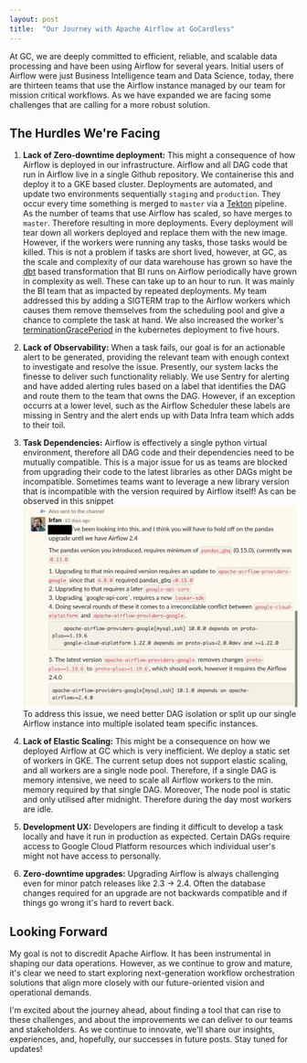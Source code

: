 ```yaml
---
layout: post
title:  "Our Journey with Apache Airflow at GoCardless"
---
```


At GC, we are deeply committed to efficient, reliable, and scalable data processing and have been using Airflow for several years. Initial users of Airflow were just Business Intelligence team and Data Science, today, there are thirteen teams that use the Airflow instance managed by our team for mission critical workflows. As we have expanded we are facing some challenges that are calling for a more robust solution.

## The Hurdles We're Facing

1. **Lack of Zero-downtime deployment:** This might a consequence of how Airflow is deployed in our infrastructure. Airflow and all DAG code that run in Airflow live in a single Github repository. We containerise this and deploy it to a GKE based cluster. Deployments are automated, and update two environments sequentially `staging` and `production`. They occur every time something is merged to `master` via a [Tekton](https://tekton.dev/) pipeline. As the number of teams that use Airflow has scaled, so have merges to `master`. Therefore resulting in more deployments. Every deployment will tear down all workers deployed and replace them with the new image. However, if the workers were running any tasks, those tasks would be killed. This is not a problem if tasks are short lived, however, at GC, as the scale and complexity of our data warehouse has grown so have the [dbt](https://www.getdbt.com/) based transformation that BI runs on Airflow periodically have grown in complexity as well. These can take up to an hour to run. It was mainly the BI team that as impacted by repeated deployments. My team addressed this by adding a SIGTERM trap to the Airflow workers which causes them remove themselves from the scheduling pool and give a chance to complete the task at hand. We also increased the worker's [terminationGracePeriod](https://cloud.google.com/blog/products/containers-kubernetes/kubernetes-best-practices-terminating-with-grace) in the kubernetes deployment to five hours.
    
1. **Lack of Observability:** When a task fails, our goal is for an actionable alert to be generated, providing the relevant team with enough context to investigate and resolve the issue. Presently, our system lacks the finesse to deliver such functionality reliably. We use Sentry for alerting and have added alerting rules based on a label that identifies the DAG and route them to the team that owns the DAG. However, if an exception occurrs at a lower level, such as the Airflow Scheduler these labels are missing in Sentry and the alert ends up with Data Infra team which adds to their toil.
    
1. **Task Dependencies:** Airflow is effectively a single python virtual environment, therefore all DAG code and their dependencies need to be mutually compatible. This is a major issue for us as teams are blocked from upgrading their code to the latest libraries as other DAGs might be incompatible. Sometimes teams want to leverage a new library version that is incompatible with the version required by Airflow itself! As can be observed in this snippet ![Airflow dependencies](/assets/img/airflow.png)
    To address this issue, we need better DAG isolation or split up our single Airflow instance into multiple isolated team specific instances.
    
1. **Lack of Elastic Scaling:** This might be a consequence on how we deployed Airflow at GC which is very inefficient. We deploy a static set of workers in GKE. The current setup does not support elastic scaling, and all workers are a single node pool. Therefore, if a single DAG is memory intensive, we need to scale all Airflow workers to the min. memory required by that single DAG. Moreover, The node pool is static and only utilised after midnight. Therefore during the day most workers are idle.
    
1. **Development UX:** Developers are finding it difficult to develop a task locally and have it run in production as expected. Certain DAGs require access to Google Cloud Platform resources which individual user's might not have access to personally.
    
1. **Zero-downtime upgrades:**  Upgrading Airflow is always challenging even for minor patch releases like 2.3 -> 2.4. Often the database changes required for an upgrade are not backwards compatible and if things go wrong it's hard to revert back.
    

## Looking Forward

My goal is not to discredit Apache Airflow. It has been instrumental in shaping our data operations. However, as we continue to grow and mature, it's clear we need to start exploring next-generation workflow orchestration solutions that align more closely with our future-oriented vision and operational demands.

I'm excited about the journey ahead, about finding a tool that can rise to these challenges, and about the improvements we can deliver to our teams and stakeholders. As we continue to innovate, we'll share our insights, experiences, and, hopefully, our successes in future posts. Stay tuned for updates!

